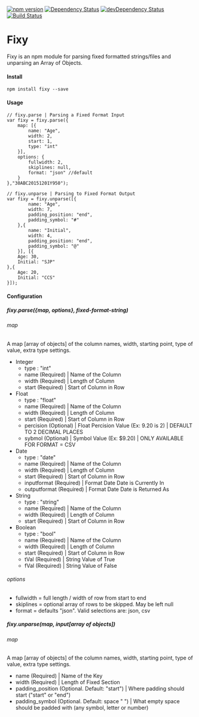 [![npm version](https://badge.fury.io/js/fixy.svg)](https://badge.fury.io/js/fixy)
[![Dependency Status](https://david-dm.org/SteveyPugs/fixy.svg)](https://david-dm.org/SteveyPugs/fixy)
[![devDependency Status](https://david-dm.org/SteveyPugs/fixy/dev-status.svg)](https://david-dm.org/SteveyPugs/fixy#info=devDependencies)
[![Build Status](https://travis-ci.org/SteveyPugs/fixy.svg?branch=master)](https://travis-ci.org/SteveyPugs/fixy)

# Fixy
   
Fixy is an npm module for parsing fixed formatted strings/files and unparsing an Array of Objects.

#### Install

	npm install fixy --save

#### Usage

	// fixy.parse | Parsing a Fixed Format Input
	var fixy = fixy.parse({
		map: [{
			name: "Age",
			width: 2,
			start: 1,
			type: "int"
		}],
		options: {
			fullwidth: 2,
			skiplines: null,
			format: "json" //default
		}
	},"30ABC20151201Y950");

	// fixy.unparse | Parsing to Fixed Format Output
	var fixy = fixy.unparse([{
			name: "Age",
			width: 7,
			padding_position: "end",
			padding_symbol: "#"
		},{
			name: "Initial",
			width: 4,
			padding_position: "end",
			padding_symbol: "@"
		}], [{
		Age: 30,
		Initial: "SJP"
	},{
		Age: 20,
		Initial: "CCS"
	}]);


#### Configuration

##### fixy.parse({map, options}, fixed-format-string)

###### map

A map [array of objects] of the column names, width, starting point, type of value, extra type settings.


- Integer
	- type : "int"
	- name (Required) | Name of the Column
	- width (Required) | Length of Column
	- start (Required) | Start of Column in Row
- Float
	- type : "float"
	- name (Required) | Name of the Column
	- width (Required) | Length of Column
	- start (Required) | Start of Column in Row
	- percision (Optional) | Float Percision Value (Ex: 9.20 is 2) | DEFAULT TO 2 DECIMAL PLACES
	- sybmol (Optional) | Symbol Value (Ex: $9.20) | ONLY AVAILABLE FOR FORMAT = CSV
- Date
	- type : "date"
	- name (Required) | Name of the Column
	- width (Required) | Length of Column
	- start (Required) | Start of Column in Row
	- inputformat (Required) | Format Date Date is Currently In
	- outputformat (Required) | Format Date Date is Returned As
- String
	- type : "string"
	- name (Required) | Name of the Column
	- width (Required) | Length of Column
	- start (Required) | Start of Column in Row
- Boolean
	- type : "bool"
	- name (Required) | Name of the Column
	- width (Required) | Length of Column
	- start (Required) | Start of Column in Row
	- tVal (Required) | String Value of True
	- fVal (Required) | String Value of False

###### options
	
- fullwidth = full length / width of row from start to end
- skiplines = optional array of rows to be skipped. May be left null
- format = defaults "json". Valid selections are: json, csv

##### fixy.unparse(map, input[array of objects])

###### map

A map [array of objects] of the column names, width, starting point, type of value, extra type settings.

- name (Required) | Name of the Key
- width (Required) | Length of Fixed Section
- padding_position (Optional. Default: "start") | Where padding should start ("start" or "end")
- padding_symbol (Optional. Default: space " ") | What empty space should be padded with (any symbol, letter or number)